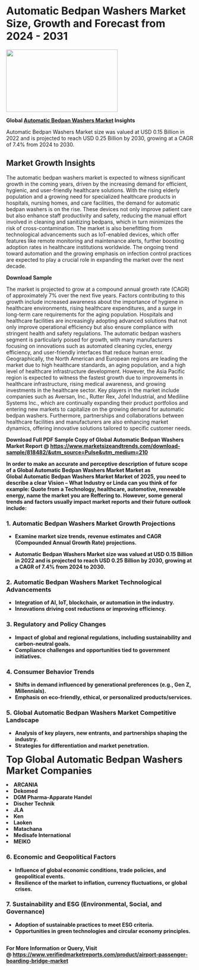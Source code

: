<H1>Automatic Bedpan Washers Market Size, Growth and Forecast from 2024 - 2031</H1><img class="aligncenter size-medium wp-image-584254" src="https://thirdeyenews.in/wp-content/uploads/2024/09/Global-Market-Research-300x168.jpeg" alt="" width="300" height="168" /><p><strong>Global&nbsp;<a href="https://www.marketsizeandtrends.com/download-sample/818482/&amp;utm_source=Pulse&amp;utm_medium=210">Automatic Bedpan Washers Market</a> Insights</strong></p><p>Automatic Bedpan Washers Market size was valued at USD 0.15 Billion in 2022 and is projected to reach USD 0.25 Billion by 2030, growing at a CAGR of 7.4% from 2024 to 2030.</p><p><h2>Market Growth Insights</h2> <p>The automatic bedpan washers market is expected to witness significant growth in the coming years, driven by the increasing demand for efficient, hygienic, and user-friendly healthcare solutions. With the rising elderly population and a growing need for specialized healthcare products in hospitals, nursing homes, and care facilities, the demand for automatic bedpan washers is on the rise. These devices not only improve patient care but also enhance staff productivity and safety, reducing the manual effort involved in cleaning and sanitizing bedpans, which in turn minimizes the risk of cross-contamination. The market is also benefitting from technological advancements such as IoT-enabled devices, which offer features like remote monitoring and maintenance alerts, further boosting adoption rates in healthcare institutions worldwide. The ongoing trend toward automation and the growing emphasis on infection control practices are expected to play a crucial role in expanding the market over the next decade.</p> <p><strong>Download Sample</strong></p> <p>The market is projected to grow at a compound annual growth rate (CAGR) of approximately 7% over the next five years. Factors contributing to this growth include increased awareness about the importance of hygiene in healthcare environments, rising healthcare expenditures, and a surge in long-term care requirements for the aging population. Hospitals and healthcare facilities are increasingly adopting advanced solutions that not only improve operational efficiency but also ensure compliance with stringent health and safety regulations. The automatic bedpan washers segment is particularly poised for growth, with many manufacturers focusing on innovations such as automated cleaning cycles, energy efficiency, and user-friendly interfaces that reduce human error. Geographically, the North American and European regions are leading the market due to high healthcare standards, an aging population, and a high level of healthcare infrastructure development. However, the Asia Pacific region is expected to witness the fastest growth due to improvements in healthcare infrastructure, rising medical awareness, and growing investments in the healthcare sector. Key players in the market include companies such as Aversan, Inc., Rutter Rex, Jofel Industrial, and Mediline Systems Inc., which are continually expanding their product portfolios and entering new markets to capitalize on the growing demand for automatic bedpan washers. Furthermore, partnerships and collaborations between healthcare facilities and manufacturers are also enhancing market dynamics, offering innovative solutions tailored to specific customer needs. <p><strong></p><p><span class=""><strong>Download Full PDF Sample Copy of Global Automatic Bedpan Washers Market Report</strong> @ <a href="https://www.marketsizeandtrends.com/download-sample/818482/&amp;utm_source=Pulse&amp;utm_medium=210" target="_blank">https://www.marketsizeandtrends.com/download-sample/818482/&amp;utm_source=Pulse&amp;utm_medium=210</a></span></p><p>In order to make an accurate and perceptive description of future scope of a Global&nbsp;Automatic Bedpan Washers Market Market as Global&nbsp;Automatic Bedpan Washers Market Market of 2025, you need to describe a clear Vision &ndash; What Industry or Linda can you think of for example: Quote from a Technology, healthcare, automotive, renewable energy, name the market you are Reffering to. However, some general trends and factors usually impact market reports and their future outlook include:</p><h3>1.&nbsp;<strong>Automatic Bedpan Washers Market Growth Projections</strong></h3><ul><li>Examine market size trends, revenue estimates and CAGR (Compounded Annual Growth Rate) projections.</li><li><p>Automatic Bedpan Washers Market size was valued at USD 0.15 Billion in 2022 and is projected to reach USD 0.25 Billion by 2030, growing at a CAGR of 7.4% from 2024 to 2030.</p></li></ul><h3>2.&nbsp;<strong>Automatic Bedpan Washers Market Technological Advancements</strong></h3><ul><li>Integration of AI, IoT, blockchain, or automation in the industry.</li><li>Innovations driving cost reductions or improving efficiency.</li></ul><h3>3.&nbsp;<strong>Regulatory and Policy Changes</strong></h3><ul><li>Impact of global and regional regulations, including sustainability and carbon-neutral goals.</li><li>Compliance challenges and opportunities tied to government initiatives.</li></ul><h3>4.&nbsp;<strong>Consumer Behavior Trends</strong></h3><ul><li>Shifts in demand influenced by generational preferences (e.g., Gen Z, Millennials).</li><li>Emphasis on eco-friendly, ethical, or personalized products/services.</li></ul><h3>5.&nbsp;<strong>Global Automatic Bedpan Washers Market Competitive Landscape</strong></h3><ul><li>Analysis of key players, new entrants, and partnerships shaping the industry.</li><li>Strategies for differentiation and market penetration.</li></ul><p data-pm-slice="1 1 []"><span style="color: inherit; font-family: inherit; font-size: 25px;">Top Global Automatic Bedpan Washers Market Companies</span></p><div class="" data-test-id=""><p><li>ARCANIA</li><li> Dekomed</li><li> DGM Pharma-Apparate Handel</li><li> Discher Technik</li><li> JLA</li><li> Ken</li><li> Laoken</li><li> Matachana</li><li> Medisafe International</li><li> MEIKO</li></p></div><h3>6.&nbsp;<strong>Economic and Geopolitical Factors</strong></h3><ul><li>Influence of global economic conditions, trade policies, and geopolitical events.</li><li>Resilience of the market to inflation, currency fluctuations, or global crises.</li></ul><h3>7.&nbsp;<strong>Sustainability and ESG (Environmental, Social, and Governance)</strong></h3><ul><li>Adoption of sustainable practices to meet ESG criteria.</li><li>Opportunities in green technologies and circular economy principles.</li></ul><h2><strong style="font-size: 14px;">For More Information or Query, Visit @&nbsp;</strong><a style="background-color: #ffffff; font-size: 14px;" href="https://www.marketsizeandtrends.com/report/automatic-bedpan-washers-market/" target="_blank">https://www.verifiedmarketreports.com/product/airport-passenger-boarding-bridge-market</a></h2>
